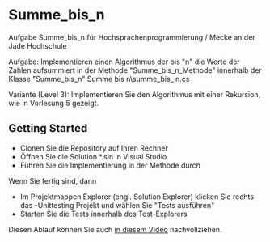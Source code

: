 # Summe_bis_n
Aufgabe Summe_bis_n für Hochsprachenprogrammierung / Mecke an der Jade Hochschule

Aufgabe: Implementieren einen Algorithmus der bis "n" die Werte der Zahlen aufsummiert in der Methode "Summe_bis_n_Methode" innerhalb der Klasse "Summe_bis_n" Summe bis n\summe_bis_ n.cs

Variante (Level 3): Implementieren Sie den Algorithmus mit einer Rekursion, wie in Vorlesung 5 gezeigt.

## Getting Started
* Clonen Sie die Repository auf Ihren Rechner
* Öffnen Sie die Solution *.sln in Visual Studio
* Führen Sie die Implementierung in der Methode durch

Wenn Sie fertig sind, dann
* Im Projektmappen Explorer (engl. Solution Explorer) klicken Sie rechts das -Unittesting Projekt und wählen Sie "Tests ausführen"
* Starten Sie die Tests innerhalb des Test-Explorers

Diesen Ablauf können Sie auch [in diesem Video](https://e.video-cdn.net/share?video-id=DanEHo-4AXmYUHiQa4s7ji&player-id=EQXSwJteHsd-jonvxZMcPQ&channel-id=88624) nachvollziehen.
